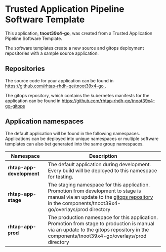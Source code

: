# Trusted Application Pipeline Software Template

This application, **tnoot39x4-go**, was created from a Trusted Application Pipeline Software Template.

The software templates create a new source and gitops deployment repositories with a sample source application. 

## Repositories

The source code for your application can be found in [https://github.com/rhtap-rhdh-qe/tnoot39x4-go ](https://github.com/rhtap-rhdh-qe/tnoot39x4-go ).
 
The gitops repository, which contains the kubernetes manifests for the application can be found in 
[https://github.com/rhtap-rhdh-qe/tnoot39x4-go-gitops ](https://github.com/rhtap-rhdh-qe/tnoot39x4-go-gitops ) 

## Application namespaces 

The default application will be found in the following namespaces. Applications can be deployed into unique namespaces or multiple software templates can also bet generated into the same group namespaces.  

|  Namespace   |  Description   |  
| -------- | -------- |   
| **rhtap-app-development** | The default application during development. Every build will be deployed to this namespace for testing. | 
| **rhtap-app-stage** | The staging namespace for this application. Promotion from development to stage is manual via an update to the [gitops repository](https://github.com/rhtap-rhdh-qe/tnoot39x4-go-gitops ) in the components/tnoot39x4-go/overlays/prod directory |  
| **rhtap-app-prod** | The production namespace for this application. Promotion from stage to production is manual via an update to the [gitops repository](https://github.com/rhtap-rhdh-qe/tnoot39x4-go-gitops ) in the components/tnoot39x4-go/overlays/prod directory | 